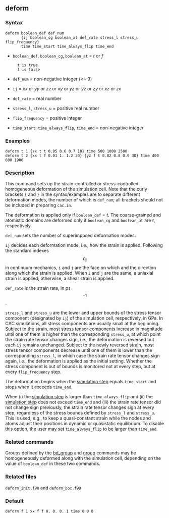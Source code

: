 ## deform

### Syntax

	deform boolean_def def_num
	       {ij boolean_cg boolean_at def_rate stress_l stress_u flip_frequency}
	       time time_start time_always_flip time_end 

* `boolean_def`, `boolean_cg`, `boolean_at` = _t_ or _f_

		t is true
		f is false

* `def_num` = non-negative integer (<= 9)

* `ij` = _xx_ or _yy_ or _zz_ or _xy_ or _yz_ or _yz_ or _zy_ or _xz_ or _zx_

* `def_rate` = real number

* `stress_l`, `stress_u` = positive real number

* `flip_frequency` = positive integer

* `time_start`, `time_always_flip`, `time_end` = non-negative integer

### Examples

	deform t 1 {zx t t 0.05 0.6 0.7 10} time 500 1000 2500
	deform t 2 {xx t f 0.01 1. 1.2 20} {yz f t 0.02 0.8 0.9 30} time 400 600 1900

### Description

This command sets up the strain-controlled or stress-controlled homogeneous deformation of the simulation cell. Note that the curly brackets `{` and `}` in the syntax/examples are to separate different deformation modes, the number of which is `def_num`; all brackets should not be included in preparing `cac.in`.

The deformation is applied only if `boolean_def` = _t_. The coarse-grained and atomistic domains are deformed only if `boolean_cg` and `boolean_at` are _t_, respectively.

`def_num` sets the number of superimposed deformation modes.

`ij` decides each deformation mode, i.e., how the strain is applied. Following the standard indexes $$\epsilon_{ij}$$ in continuum mechanics, `i` and `j` are the face on which and the direction along which the strain is applied. When `i` and `j` are the same, a uniaxial strain is applied; otherwise, a shear strain is applied.

`def_rate` is the strain rate, in ps$$^{-1}$$.

`stress_l` and `stress_u` are the lower and upper bounds of the stress tensor component (designated by `ij`) of the simulation cell, respectively, in GPa. In CAC simulations, all stress components are usually small at the beginning. Subject to the strain, most stress tensor components increase in magnitude until one of them is higher than the corresponding `stress_u`, at which point the strain rate tensor changes sign, i.e., the deformation is reversed but each `ij` remains unchanged. Subject to the newly reversed strain, most stress tensor components decrease until one of them is lower than the corresponding `stress_l`, in which case the strain rate tensor changes sign again, i.e., the deformation is applied as the initial setting. Whether the stress component is out of bounds is monitored not at every step, but at every `flip_frequency` step.

The deformation begins when the [simulation step](run.md) equals `time_start` and stops when it exceeds `time_end`.

When (i) the [simulation step](run.md) is larger than `time_always_flip` and (ii) the [simulation step](run.md) does not exceed `time_end` and (iii) the strain rate tensor did not change sign previously, the strain rate tensor changes sign at every step, regardless of the stress bounds defined by `stress_l` and `stress_u`. This is used, e.g., to keep a quasi-constant strain while the nodes and atoms adjust their positions in dynamic or quasistatic equilibrium. To disable this option, the user may set `time_always_flip` to be larger than `time_end`.

### Related commands

Groups defined by the [bd_group](bd_group.md) and [group](group.md) commands may be homogeneously deformed along with the simulation cell, depending on the value of `boolean_def` in these two commands.

### Related files

`deform_init.f90` and `deform_box.f90`

### Default

	deform f 1 xx f f 0. 0. 0. 1 time 0 0 0

